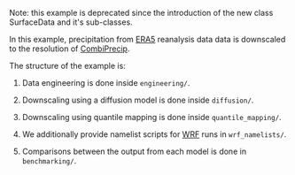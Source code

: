 Note: this example is deprecated since the introduction of the new class SurfaceData and it's sub-classes.

In this example, precipitation from [ERA5](https://cds.climate.copernicus.eu/cdsapp#!/dataset/reanalysis-era5-single-levels?tab=form) reanalysis data data is downscaled to the resolution of [CombiPrecip](https://www.meteoswiss.admin.ch/services-and-publications/service/weather-and-climate-products/combiprecip.html).

The structure of the example is:

1. Data engineering is done inside `engineering/`.

2. Downscaling using a diffusion model is done inside `diffusion/`.

3. Downscaling using quantile mapping is done inside `quantile_mapping/`.

4. We additionally provide namelist scripts for [WRF](https://www.mmm.ucar.edu/models/wrf) runs in `wrf_namelists/`.

5. Comparisons between the output from each model is done in `benchmarking/`.
